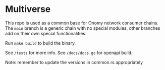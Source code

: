 
# Multiverse

This repo is used as a common base for Onomy network consumer chains. The `main` branch is a generic chain with no special modules, other branches add on their own special functionalities.

Run `make build` to build the binary.

See `/tests` for more info. See `/docs/docs.go` for openapi build.

Note: remember to update the versions in common.rs appropriately
